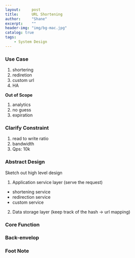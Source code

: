 ```yaml
---
layout:     post
title:      URL Shortening
author:     "Shane"
excerpt:    ""
header-img: "img/bg-mac.jpg"
catalog: true
tags:
    - System Design
---
```


### Use Case

1. shortering
2. rediretion
3. custom url
4. HA

**Out of Scope**
1. analytics
2. no guess
3. expiration

### Clarify Constraint
1. read to write ratio
2. bandwidth
3. Qps: 10k

### Abstract Design
Sketch out high level design  
1. Application service layer (serve the request)
- shortening service
- redirection service
- custom service
2. Data storage layer (keep track of the hash -> url mapping)

### Core Function

### Back-envelop

### Foot Note





